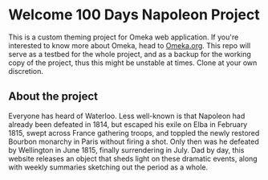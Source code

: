 # Welcome 100 Days Napoleon Project

This is a custom theming project for Omeka web application.
If you're interested to know more about Omeka, head to [Omeka.org](http://omeka.org/).
This repo will serve as a testbed for the whole project, and as a backup for the working copy
of the project, thus this might be unstable at times. Clone at your own discretion.

## About the project

Everyone has heard of Waterloo. Less well-known is that Napoleon had already 
been defeated in 1814, but escaped his exile on Elba in February 1815, swept 
across France gathering troops, and toppled the newly restored Bourbon 
monarchy in Paris without firing a shot. Only then was he defeated by Wellington 
in June 1815, finally surrendering in July. Dad by day, this website releases an 
object that sheds light on these dramatic events, along with weekly summaries 
sketching out the period as a whole.
